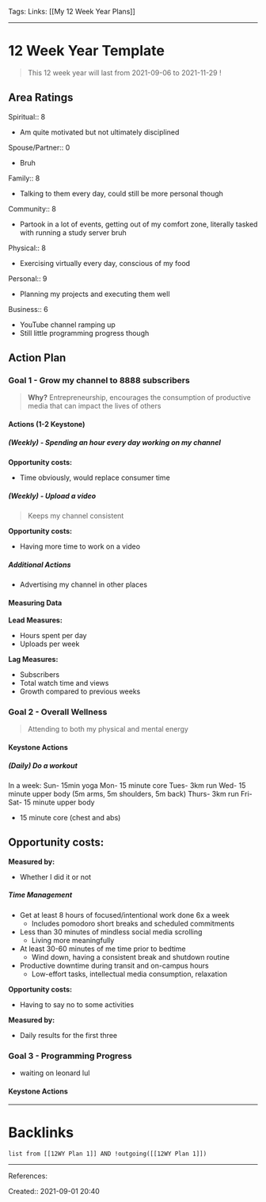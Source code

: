 Tags:
Links: [[My 12 Week Year Plans]]
___
# 12 Week Year Template
> This 12 week year will last from 2021-09-06 to 2021-11-29  !
## Area Ratings
Spiritual:: 8
- Am quite motivated but not ultimately disciplined

Spouse/Partner:: 0
- Bruh

Family:: 8
- Talking to them every day, could still be more personal though

Community:: 8
- Partook in a lot of events, getting out of my comfort zone, literally tasked with running a study server bruh

Physical:: 8
- Exercising virtually every day, conscious of my food

Personal:: 9
- Planning my projects and executing them well

Business:: 6
- YouTube channel ramping up
- Still little programming progress though
## Action Plan
### Goal 1 - Grow my channel to 8888 subscribers
> **Why?**
> Entrepreneurship, encourages the consumption of productive media that can impact the lives of others
#### Actions (1-2 Keystone)
##### (Weekly) - Spending an hour every day working on my channel
**Opportunity costs:**
- Time obviously, would replace consumer time
##### (Weekly) - Upload a video
> Keeps my channel consistent

 **Opportunity costs:**
- Having more time to work on a video
##### Additional Actions
- Advertising my channel in other places
#### Measuring Data
**Lead Measures:**
- Hours spent per day
- Uploads per week

**Lag Measures:**
- Subscribers
- Total watch time and views
- Growth compared to previous weeks
### Goal 2 - Overall Wellness
> Attending to both my physical and mental energy
#### Keystone Actions
##### (Daily) Do a workout
In a week:
Sun- 15min yoga
Mon- 15 minute core
Tues- 3km run
Wed- 15 minute upper body (5m arms, 5m shoulders, 5m back)
Thurs- 3km run
Fri- 
Sat- 15 minute upper body
- 15 minute core (chest and abs)

 **Opportunity costs:**
- 

**Measured by:**
- Whether I did it or not
##### Time Management
- Get at least 8 hours of focused/intentional work done 6x a week
	- Includes pomodoro short breaks and scheduled commitments
- Less than 30 minutes of mindless social media scrolling
	- Living more meaningfully
- At least 30-60 minutes of me time prior to bedtime
	- Wind down, having a consistent break and shutdown routine
- Productive downtime during transit and on-campus hours
	- Low-effort tasks, intellectual media consumption, relaxation

 **Opportunity costs:**
- Having to say no to some activities

**Measured by:**
- Daily results for the first three
### Goal 3 - Programming Progress
- waiting on leonard lul
#### Keystone Actions

___
# Backlinks
```dataview
list from [[12WY Plan 1]] AND !outgoing([[12WY Plan 1]])
```
___
References:

Created:: 2021-09-01 20:40
